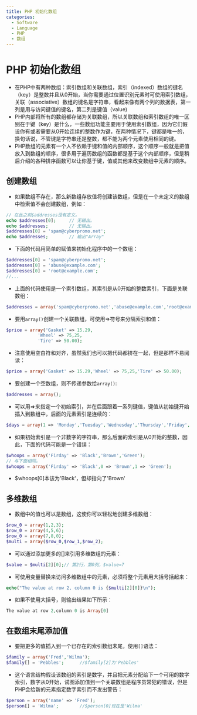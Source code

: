 ```yaml
---
title: PHP 初始化数组
categories:
  - Software
  - Language
  - PHP
  - 数组
---
```

# PHP 初始化数组

- 在PHP中有两种数组：索引数组和关联数组，索引（indexed）数组的键名（key）是整数并且从0开始，当你需要通过位置识别元素时可使用索引数组，关联（associative）数组的键名是字符串，看起来像有两个列的数据表，第一列是用与访问键值的键名，第二列是键值（value)
- PHP内部将所有的数组都存储为关联数组，所以关联数组和索引数组的唯一区别在于键（key）是什么，一些数组功能主要用于使用索引数组，因为它们假设你有或者需要从0开始连续的整数作为键，在两种情况下，键都是唯一的，换句话说，不管键是字符串还是整数，都不能为两个元素使用相同的键。
- PHP数组的元素有一个人不依赖于键和值的内部顺序，这个顺序一般就是把值放入到数组的顺序，很多用于遍历数组的函数都是基于这个内部顺序，但是稍后介绍的各种排序函数可以让你基于键，值或其他来改变数组中元素的顺序。

## 创建数组

- 如果数组不存在，那么新数组存放值将创建该数组，但是在一个未定义的数组中检索值不会创建数组，例如：

```php
// 在此之前$addresses没有定义。
echo $addresses[0];		// 无输出。
echo $addresses;		// 无输出。
$addresses[0] = 'spam@cyberpromo.net';
echo $addresses;		// 输出"Array"
```

- 下面的代码用简单的赋值来初始化程序中的一个数组：

```php
$addresses[0] = 'spam@cyberpromo.net';
$addresses[0] = 'abuse@example.com';
$addresses[0] = 'root@example.com';
//...
```

- 上面的代码使用是一个索引数组，其索引是从0开始的整数索引，下面是关联数组：

```php
$addresses = array('spam@cyberpromo.net','abuse@example.com','root@example.com');
```

- 要用`array()`创建一个关联数组，可使用=>符号来分隔索引和值：

```php
$price = array('Gasket' => 15.29,
            'Wheel' => 75,25,
            'Tire' => 50.00);
```

- 注意使用空白符和对齐，虽然我们也可以把代码都挤在一起，但是那样不易阅读：

```php
$price = array('Gasket' => 15.29,'Wheel' => 75,25,'Tire' => 50.00);
```

- 要创建一个空数组，则不传递参数给`array()`:

```php
$addresses = array();
```

- 可以用=>来指定一个初始索引，并在后面跟着一系列键值，键值从初始键开始插入到数组中，后面的元素索引是连续的：

```php
$days = array(1 => 'Monday','Tuesday','Wednesday','Thursday','Friday','Saturday','Sunday');	// 数组中2号元素是Tuesday,3号是Wednesday，等等。
```

- 如果初始索引是一个非数字的字符串，那么后面的索引是从0开始的整数，因此，下面的代码可能是一个错误：

```php
$whoops = array('Firday' => 'Black','Brown','Green');
// 与下面相同。
$whoops = array('Firday' => 'Black',0 => 'Brown',1 => 'Green');
```

- $whoops[0]本该为'Black'，但却指向了'Brown'

## 多维数组

- 数组中的值也可以是数组，这使你可以轻松地创建多维数组：

```php
$row_0 = array(1,2,3);
$row_0 = array(4,5,6);
$row_0 = array(7,8,0);
$multi = array($row_0,$row_1,$row_2);
```

- 可以通过添加更多的[]来引用多维数组的元素：

```php
$value = $multi[2][0];// 第2行，第0列，$value=7
```

- 可使用变量替换来访问多维数组中的元素，必须将整个元素用大括号括起来：

```php
echo("The value at row 2, column 0 is {$multi[2][0]}\n");
```

- 如果不使用大括号，则输出结果如下所示：

```php
The value at row 2,column 0 is Array[0]
```

## 在数组末尾添加值

- 要把更多的值插入到一个已存在的索引数组末尾，使用`[]`语法：

```php
$family = array('Fred','Wilma');
$family[] = 'Pebbles';		//$family[2]为'Pebbles'
```

- 这个语言结构假设该数组的索引是数字，并且把元素分配给下一个可用的数字索引，数字从0开始，试图添加值到一个关联数组是程序员常犯的错误，但是PHP会给新的元素指定数字索引而不发出警告：

```php
$person = array('name' => 'Fred');
$person[] = 'Wilma';		//$person[0]现在是'Wilma'
```